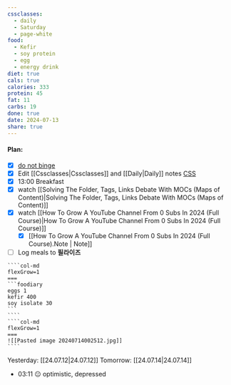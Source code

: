 ```yaml
---
cssclasses:
  - daily
  - Saturday
  - page-white
food:
  - Kefir
  - soy protein
  - egg
  - energy drink
diet: true
cals: true
calories: 333
protein: 45
fat: 11
carbs: 19
done: true
date: 2024-07-13
share: true
---
```

#### Plan:
- [x] [do not binge](Daily.md)
- [x]  Edit [[Cssclasses|Cssclasses]] and [[Daily|Daily]] notes [CSS](Pasted%20image%2020240714002512.jpg)
- [x] 13:00 Breakfast
- [x] watch  [[Solving The Folder, Tags, Links Debate With MOCs (Maps of Content)|Solving The Folder, Tags, Links Debate With MOCs (Maps of Content)]]
- [x] watch [[How To Grow A YouTube Channel From 0 Subs In 2024 (Full Course)|How To Grow A YouTube Channel From 0 Subs In 2024 (Full Course)]]
	- [x] [[How To Grow A YouTube Channel From 0 Subs In 2024 (Full Course).Note | Note]]
- [ ] Log meals to **필라이즈**
`````col
````col-md
flexGrow=1
===
```foodiary 
eggs 1 
kefir 400
soy isolate 30
```
````
````col-md
flexGrow=1
===
![[Pasted image 20240714002512.jpg]]
````
`````

Yesterday: [[24.07.12|24.07.12]]
Tomorrow: [[24.07.14|24.07.14]]
- 03:11 😐  optimistic, depressed